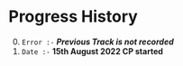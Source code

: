 # Progress History

0. `Error :-` ***Previous Track is not recorded***
1. `Date :-` **15th August 2022 CP started**
